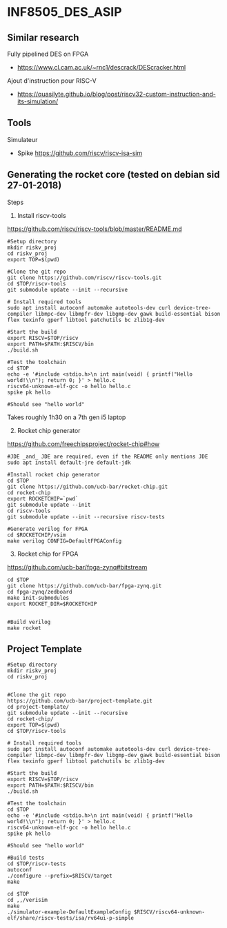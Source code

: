 # INF8505_DES_ASIP

## Similar research

Fully pipelined DES on FPGA
- https://www.cl.cam.ac.uk/~rnc1/descrack/DEScracker.html


Ajout d'instruction pour RISC-V

- https://quasilyte.github.io/blog/post/riscv32-custom-instruction-and-its-simulation/

## Tools

Simulateur

- Spike https://github.com/riscv/riscv-isa-sim



## Generating the rocket core (tested on debian sid 27-01-2018)
Steps


1. Install riscv-tools

https://github.com/riscv/riscv-tools/blob/master/README.md

    #Setup directory
    mkdir riskv_proj
    cd riskv_proj
    export TOP=$(pwd)
    
    #Clone the git repo
    git clone https://github.com/riscv/riscv-tools.git
    cd $TOP/riscv-tools
    git submodule update --init --recursive
    
    # Install required tools
    sudo apt install autoconf automake autotools-dev curl device-tree-compiler libmpc-dev libmpfr-dev libgmp-dev gawk build-essential bison flex texinfo gperf libtool patchutils bc zlib1g-dev
    
    #Start the build
    export RISCV=$TOP/riscv
    export PATH=$PATH:$RISCV/bin
    ./build.sh
    
    #Test the toolchain
    cd $TOP
    echo -e '#include <stdio.h>\n int main(void) { printf("Hello world!\\n"); return 0; }' > hello.c
    riscv64-unknown-elf-gcc -o hello hello.c
    spike pk hello
    
    #Should see "hello world"
    
    
Takes roughly 1h30 on a 7th gen i5 laptop

2. Rocket chip generator

https://github.com/freechipsproject/rocket-chip#how

    #JDE _and_ JDE are required, even if the README only mentions JDE
    sudo apt install default-jre default-jdk
    
    #Install rocket chip generator
    cd $TOP
    git clone https://github.com/ucb-bar/rocket-chip.git
    cd rocket-chip
    export ROCKETCHIP=`pwd`
    git submodule update --init
    cd riscv-tools
    git submodule update --init --recursive riscv-tests

    #Generate verilog for FPGA
    cd $ROCKETCHIP/vsim
    make verilog CONFIG=DefaultFPGAConfig

    
3. Rocket chip for FPGA

https://github.com/ucb-bar/fpga-zynq#bitstream

    cd $TOP
    git clone https://github.com/ucb-bar/fpga-zynq.git
    cd fpga-zynq/zedboard
    make init-submodules
    export ROCKET_DIR=$ROCKETCHIP
    
    
    #Build verilog
    make rocket
    
    
    
    
    
Project Template
----------------

    #Setup directory
    mkdir riskv_proj
    cd riskv_proj
    
    
    #Clone the git repo
    https://github.com/ucb-bar/project-template.git
    cd project-template/
    git submodule update --init --recursive
    cd rocket-chip/
    export TOP=$(pwd)
    cd $TOP/riscv-tools
    
    # Install required tools
    sudo apt install autoconf automake autotools-dev curl device-tree-compiler libmpc-dev libmpfr-dev libgmp-dev gawk build-essential bison flex texinfo gperf libtool patchutils bc zlib1g-dev
    
    #Start the build
    export RISCV=$TOP/riscv
    export PATH=$PATH:$RISCV/bin
    ./build.sh
    
    #Test the toolchain
    cd $TOP
    echo -e '#include <stdio.h>\n int main(void) { printf("Hello world!\\n"); return 0; }' > hello.c
    riscv64-unknown-elf-gcc -o hello hello.c
    spike pk hello
    
    #Should see "hello world"

    #Build tests
    cd $TOP/riscv-tests
    autoconf
    ./configure --prefix=$RISCV/target
    make
    
    cd $TOP
    cd ,,/verisim
    make
    ./simulator-example-DefaultExampleConfig $RISCV/riscv64-unknown-elf/share/riscv-tests/isa/rv64ui-p-simple

    
    
